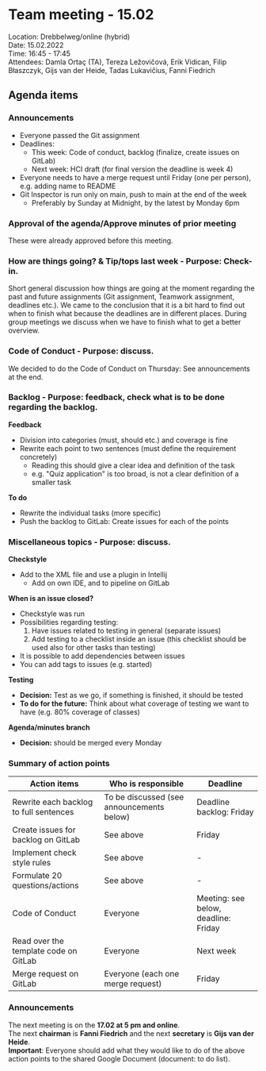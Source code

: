 # Team meeting - 15.02

Location: Drebbelweg/online (hybrid)\
Date: 15.02.2022\
Time: 16:45 - 17:45\
Attendees: Damla Ortaç (TA), Tereza Ležovičová, Erik Vidican, Filip Błaszczyk, Gijs van der Heide, Tadas Lukavičius, Fanni Fiedrich

## Agenda items

### Announcements

- Everyone passed the Git assignment
- Deadlines:
  - This week: Code of conduct, backlog (finalize, create issues on GitLab)
  - Next week: HCI draft (for final version the deadline is week 4)
- Everyone needs to have a merge request until Friday (one per person), e.g. adding name to README
- Git Inspector is run only on main, push to main at the end of the week
  - Preferably by Sunday at Midnight, by the latest by Monday 6pm

### Approval of the agenda/Approve minutes of prior meeting

These were already approved before this meeting.

### How are things going? & Tip/tops last week - Purpose: Check-in.

Short general discussion how things are going at the moment regarding the past and future assignments (Git assignment, Teamwork assignment, deadlines etc.).
We came to the conclusion that it is a bit hard to find out when to finish what because the deadlines are in different places.
During group meetings we discuss when we have to finish what to get a better overview.

### Code of Conduct - Purpose: discuss.

We decided to do the Code of Conduct on Thursday: See announcements at the end.

### Backlog - Purpose: feedback, check what is to be done regarding the backlog.

**Feedback**
- Division into categories (must, should etc.) and coverage is fine
- Rewrite each point to two sentences (must define the requirement concretely)
  - Reading this should give a clear idea and definition of the task
  - e.g. "Quiz application" is too broad, is not a clear definition of a smaller task

**To do**
- Rewrite the individual tasks (more specific)
- Push the backlog to GitLab: Create issues for each of the points

### Miscellaneous topics - Purpose: discuss.

**Checkstyle**
- Add to the XML file and use a plugin in Intellij
  - Add on own IDE, and to pipeline on GitLab

**When is an issue closed?**

- Checkstyle was run
- Possibilities regarding testing:
  1. Have issues related to testing in general (separate issues)
  2. Add testing to a checklist inside an issue (this checklist should be used also for other tasks than testing)
- It is possible to add dependencies between issues
- You can add tags to issues (e.g. started)

**Testing**

- **Decision:** Test as we go, if something is finished, it should be tested
- **To do for the future:** Think about what coverage of testing we want to have (e.g. 80% coverage of classes)

**Agenda/minutes branch**
- **Decision:** should be merged every Monday

### Summary of action points

|Action items|Who is responsible|Deadline|
|---|---|---|
|Rewrite each backlog to full sentences|To be discussed (see announcements below)|Deadline backlog: Friday|
|Create issues for backlog on GitLab|See above|Friday|
|Implement check style rules|See above|-|
|Formulate 20 questions/actions|See above|-|
|Code of Conduct|Everyone|Meeting: see below, deadline: Friday|
|Read over the template code on GitLab|Everyone|Next week|
|Merge request on GitLab|Everyone (each one merge request)|Friday|

### Announcements
The next meeting is on the **17.02 at 5 pm and online**.\
The next **chairman** is **Fanni Fiedrich** and the next **secretary** is **Gijs van der Heide**.\
**Important**: Everyone should add what they would like to do of the above action points to the shared Google Document (document: to do list).